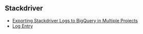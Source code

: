 ## Stackdriver

- [Exporting Stackdriver Logs to BigQuery in Multiple Projects](export-log.md)
- [Log Entry](log-entry.md)
